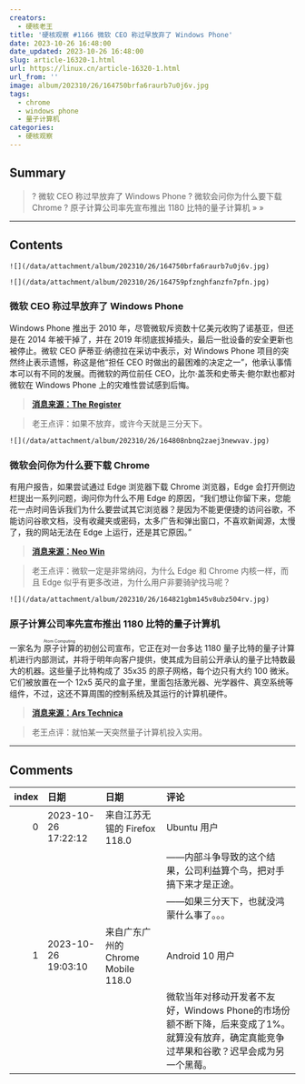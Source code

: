```yaml
---
creators:
  - 硬核老王
title: '硬核观察 #1166 微软 CEO 称过早放弃了 Windows Phone'
date: 2023-10-26 16:48:00
date_updated: 2023-10-26 16:48:00
slug: article-16320-1.html
url: https://linux.cn/article-16320-1.html
url_from: ''
image: album/202310/26/164750brfa6raurb7u0j6v.jpg
tags:
  - chrome
  - windows phone
  - 量子计算机
categories:
  - 硬核观察
---
```


## Summary

> ? 微软 CEO 称过早放弃了 Windows Phone
> ? 微软会问你为什么要下载 Chrome
> ? 原子计算公司率先宣布推出 1180 比特的量子计算机
> » 
> »

***

<!-- more -->

## Contents

`![](/data/attachment/album/202310/26/164750brfa6raurb7u0j6v.jpg)`

`![](/data/attachment/album/202310/26/164759pfznghfanzfn7pfn.jpg)`

### 微软 CEO 称过早放弃了 Windows Phone

Windows Phone 推出于 2010 年，尽管微软斥资数十亿美元收购了诺基亚，但还是在 2014 年被干掉了，并在 2019 年彻底拔掉插头，最后一批设备的安全更新也被停止。微软 CEO 萨蒂亚·纳德拉在采访中表示，对 Windows Phone 项目的突然终止表示遗憾，称这是他“担任 CEO 时做出的最困难的决定之一”，他承认事情本可以有不同的发展。而微软的两位前任 CEO，比尔·盖茨和史蒂夫·鲍尔默也都对微软在 Windows Phone 上的灾难性尝试感到后悔。

> 
> **[消息来源：The Register](https://www.theregister.com/2023/10/25/nadella_windows_phone_regrets)**
> 
> 
> 

> 
> 老王点评：如果不放弃，或许今天就是三分天下。
> 
> 
> 

`![](/data/attachment/album/202310/26/164808nbnq2zaej3newvav.jpg)`

### 微软会问你为什么要下载 Chrome

有用户报告，如果尝试通过 Edge 浏览器下载 Chrome 浏览器，Edge 会打开侧边栏提出一系列问题，询问你为什么不用 Edge 的原因，“我们想让你留下来，您能花一点时间告诉我们为什么要尝试其它浏览器？是因为不能更便捷的访问谷歌，不能访问谷歌文档，没有收藏夹或密码，太多广告和弹出窗口，不喜欢新闻源，太慢了，我的网站无法在 Edge 上运行，还是其它原因。”

> 
> **[消息来源：Neo Win](https://www.neowin.net/news/microsoft-now-wants-you-to-take-a-poll-before-installing-google-chrome/)**
> 
> 
> 

> 
> 老王点评：微软一定是非常纳闷，为什么 Edge 和 Chrome 内核一样，而且 Edge 似乎有更多改进，为什么用户非要骑驴找马呢？
> 
> 
> 

`![](/data/attachment/album/202310/26/164821gbm145v8ubz504rv.jpg)`

### 原子计算公司率先宣布推出 1180 比特的量子计算机

一家名为 <ruby> 原子计算 <rt>  Atom Computing </rt></ruby> 的初创公司宣布，它正在对一台多达 1180 量子比特的量子计算机进行内部测试，并将于明年向客户提供，使其成为目前公开承认的量子比特数最大的机器。这些量子比特构成了 35x35 的原子网格，每个边只有大约 100 微米。它们被放置在一个 12x5 英尺的盒子里，里面包括激光器、光学器件、真空系统等组件，不过，这还不算周围的控制系统及其运行的计算机硬件。

> 
> **[消息来源：Ars Technica](https://arstechnica.com/science/2023/10/atom-computing-is-the-first-to-announce-a-1000-qubit-quantum-computer/)**
> 
> 
> 

> 
> 老王点评：就怕某一天突然量子计算机投入实用。
> 
> 
>

***

## Comments

|   index | 日期                | 日期                                               | 评论                                                                                                                                                                                                   |
|--------:|:--------------------|:---------------------------------------------------|:-------------------------------------------------------------------------------------------------------------------------------------------------------------------------------------------------------|
|       0 | 2023-10-26 17:22:12 | 来自江苏无锡的 Firefox 118.0|Ubuntu 用户           | &quot;微软 CEO 称过早放弃了 Windows Phone&quot;<br />                                                                                     |
|         |                     |                                                    | ——内部斗争导致的这个结果，公司利益算个鸟，把对手搞下来才是正途。<br />                                                                                                   |
|         |                     |                                                    | ——如果三分天下，也就没鸿蒙什么事了。。。                                                                                      |
|       1 | 2023-10-26 19:03:10 | 来自广东广州的 Chrome Mobile 118.0|Android 10 用户 | 微软收购了诺基亚？？？拔掉插头？这都是什么文章。。。<br />                                                                                |
|         |                     |                                                    | 微软当年对移动开发者不友好，Windows Phone的市场份额不断下降，后来变成了1%。就算没有放弃，确定真能竞争过苹果和谷歌？迟早会成为另一个黑莓。                                                              |
